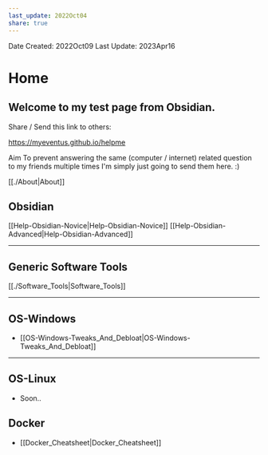 ```yaml
---
last_update: 2022Oct04
share: true  
---
```


Date Created: 2022Oct09
Last Update: 2023Apr16


# Home

## Welcome to my test page from Obsidian. 

Share / Send this link to others:

<a href="https://myeventus.github.io/helpme">https://myeventus.github.io/helpme</a>

Aim
To prevent answering the same (computer / internet) related question to my friends multiple times I'm simply just going to send them here. :)


[[./About|About]]

## Obsidian
[[Help-Obsidian-Novice|Help-Obsidian-Novice]]
[[Help-Obsidian-Advanced|Help-Obsidian-Advanced]]

---

## Generic Software Tools
[[./Software_Tools|Software_Tools]]

---

## OS-Windows
- [[OS-Windows-Tweaks_And_Debloat|OS-Windows-Tweaks_And_Debloat]]

---

## OS-Linux
- Soon..

## Docker
- [[Docker_Cheatsheet|Docker_Cheatsheet]]
